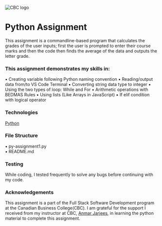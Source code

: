 ![CBC logo](https://canadianbusinesscollege.com/wp-content/uploads/2020/09/CBC-New-Logo-Website.png)

# Python Assignment

This assignment is a commandline-based program that calculates the grades of the user inputs; first the user is prompted to enter their course marks and then the code then finds the average of the data and outputs the letter grade.

### This assignment demonstrates my skills in:

▪ Creating variable following Python naming convention
▪ Reading/output data from/to VS Code Terminal
▪ Converting string data type to integer
▪ Using the two types of loop: While and For
▪ Arithmetic operations with BEDMAS Rules
▪ Using lists (Like Arrays in JavaScript)
▪ If elif condition with logical operator

### Technologies

[Python](https://docs.python.org/3/tutorial/)

### File Structure

▪ py-assignment1.py                                                                                                                                                               
▪ README.md

### Testing

While coding, I tested frequently to solve any bugs before continuing with my code.

### Acknowledgements

This assignment is a part of the Full Stack Software Development program at the Canadian Business College(CBC). I am grateful for the support I received from my instructor at CBC, [Anmar Jarjees](https://github.com/anmarjarjees), in learning the python material to complete this assignment.

